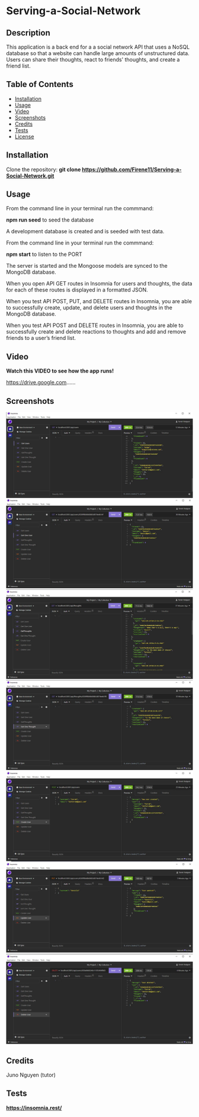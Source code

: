 # Serving-a-Social-Network

## Description

This application is a back end for a a social network API that uses a NoSQL database so that a website can handle large amounts of unstructured data. Users can share their thoughts, react to friends' thoughts, and create a friend list.

## Table of Contents

- [Installation](#installation)
- [Usage](#usage)
- [Video](#video)
- [Screenshots](#Screenshots)
- [Credits](#credits)
- [Tests](#tests)
- [License](#license)

## Installation

Clone the repository: **git clone https://github.com/Firene11/Serving-a-Social-Network.git**

## Usage

From the command line in your terminal run the commmand:

**npm run seed** to seed the database

A development database is created and is seeded with test data.

From the command line in your terminal run the commmand:

**npm start** to listen to the PORT

The server is started and the Mongoose models are synced to the MongoDB database.

When you open API GET routes in Insomnia for users and thoughts, the data for each of these routes is displayed in a formatted JSON.

When you test API POST, PUT, and DELETE routes in Insomnia, you are able to successfully create, update, and delete users and thoughts in the MongoDB database.

When you test API POST and DELETE routes in Insomnia, you are able to successfully create and delete reactions to thoughts and add and remove friends to a user’s friend list.

## Video

**Watch this VIDEO to see how the app runs!**

https://drive.google.com......

## Screenshots

![Application](Screenshots/get1.jpg)
![Application](Screenshots/get2.jpg)
![Application](Screenshots/get3.jpg)
![Application](Screenshots/get4.jpg)
![Application](Screenshots/post1.jpg)
![Application](Screenshots/put1.jpg)
![Application](Screenshots/delete1.jpg)

## Credits

Juno Nguyen (tutor)

## Tests

**https://insomnia.rest/**
